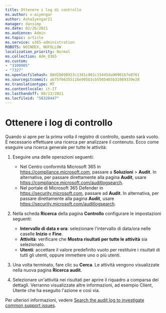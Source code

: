 ```yaml
---
title: Ottenere i log di controllo
ms.author: v-aiyengar
author: AshaIyengar21
manager: dansimp
ms.date: 02/26/2021
ms.audience: Admin
ms.topic: article
ms.service: o365-administration
ROBOTS: NOINDEX, NOFOLLOW
localization_priority: Normal
ms.collection: Adm_O365
ms.custom:
- "3100005"
- "7327"
ms.openlocfilehash: 88d28898923c1381c001c15445da90901b7e8761
ms.sourcegitcommit: ab75f66355116e995b3cb5505465b31989339e28
ms.translationtype: MT
ms.contentlocale: it-IT
ms.lasthandoff: 08/13/2021
ms.locfileid: "58320447"
---
```

# <a name="retrieve-the-audit-logs"></a>Ottenere i log di controllo

Quando si apre per la prima volta il registro di controllo, questo sarà vuoto. È necessario effettuare una ricerca per analizzare il contenuto. Ecco come eseguire una ricerca generale per tutte le attività:

1. Eseguire una delle operazioni seguenti:
   - Nel Centro conformità Microsoft 365 in <https://compliance.microsoft.com>, passare a **Soluzioni** \> **Audit**. In alternativa, per passare direttamente alla pagina **Audit**, usare <https://compliance.microsoft.com/auditlogsearch>.
   - Nel portale di Microsoft 365 Defender in <https://security.microsoft.com>, passare ad **Audit**. In alternativa, per passare direttamente alla pagina **Audit**, usare <https://security.microsoft.com/auditlogsearch>.

2. Nella scheda **Ricerca** della pagina **Controllo** configurare le impostazioni seguenti:
   - **Intervallo di data e ora**: selezionare l'intervallo di data/ora nelle caselle **Inizio** e **Fine**.
   - **Attività**: verificare che **Mostra risultati per tutte le attività** sia selezionato.
   - **Utenti**: accettare il valore predefinito vuoto per restituire i risultati di tutti gli utenti, oppure immettere uno o più utenti.

3. Una volta terminato, fare clic su **Cerca**. Le attività vengono visualizzate nella nuova pagina **Ricerca audit**.

4. Selezionare un'attività nei risultati per aprire il riquadro a comparsa dei dettagli. Verranno visualizzate altre informazioni, ad esempio Client, Utente che ha eseguito l'azione e così via.

Per ulteriori informazioni, vedere [Search the audit log to investigate common support issues](https://docs.microsoft.com/microsoft-365/compliance/auditing-troubleshooting-scenarios).
